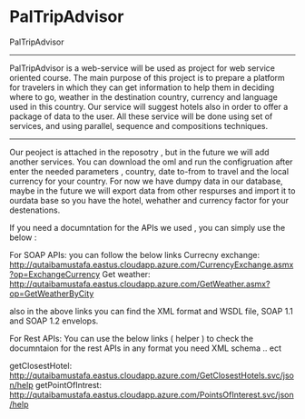 # PalTripAdvisor
PalTripAdvisor
*******************************************************************************************************************************************
PalTripAdvisor is a web-service will be used as project for web service oriented course. The main purpose of this project is to prepare a platform for travelers in which they can get information to help them in deciding where to go, weather in the destination country, currency and language used in this country. 
Our service will suggest hotels also in order to offer a package of data to the user. All these service will be done using set of services, and using parallel, sequence and compositions techniques. 
*******************************************************************************************************************************************

Our peoject is attached in the reposotry , but in the future we will add another services. You can download the oml and run the configruation after enter the needed parameters , country, date to-from to  travel and the local currency for your country. 
For now we have dumpy data in our database, maybe in the future we will export data from other respurses and import it to ourdata base so you have the hotel, wehather and currency factor for your destenations. 


If you need a documntation for the APIs we used , you can simply use the below : 

For SOAP APIs: 
you can follow the below links 
Currecny exchange:  http://qutaibamustafa.eastus.cloudapp.azure.com/CurrencyExchange.asmx?op=ExchangeCurrency
Get weather: http://qutaibamustafa.eastus.cloudapp.azure.com/GetWeather.asmx?op=GetWeatherByCity

also in the above links you can find the XML format and WSDL file, SOAP 1.1 and SOAP 1.2 envelops. 


For Rest APIs: 
You can use the below links ( helper ) to check the documntaion for the rest APIs in any format you need XML schema .. ect

getClosestHotel: http://qutaibamustafa.eastus.cloudapp.azure.com/GetClosestHotels.svc/json/help
getPointOfIntrest: http://qutaibamustafa.eastus.cloudapp.azure.com/PointsOfInterest.svc/json/help
